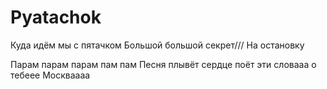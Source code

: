 # Pyatachok
Куда идём мы с пятачком
Большой большой секрет///
На остановку

Парам парам парам пам пам
Песня плывёт сердце поёт
эти словааа о тебеее Москваааа
